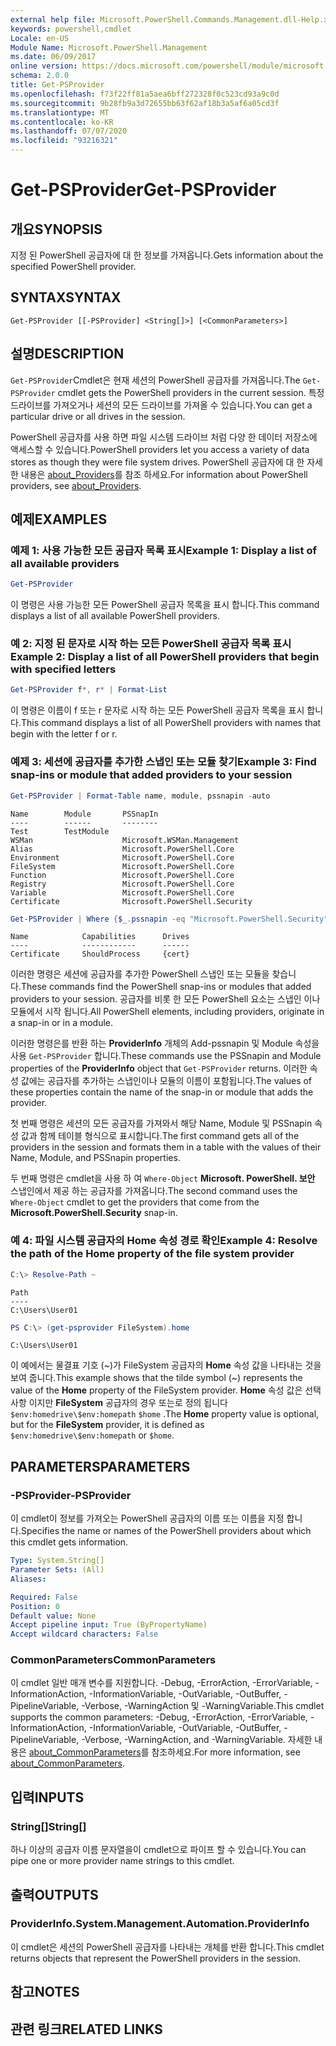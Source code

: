 ```yaml
---
external help file: Microsoft.PowerShell.Commands.Management.dll-Help.xml
keywords: powershell,cmdlet
Locale: en-US
Module Name: Microsoft.PowerShell.Management
ms.date: 06/09/2017
online version: https://docs.microsoft.com/powershell/module/microsoft.powershell.management/get-psprovider?view=powershell-6&WT.mc_id=ps-gethelp
schema: 2.0.0
title: Get-PSProvider
ms.openlocfilehash: f73f22ff81a5aea6bff272328f0c523cd93a9c0d
ms.sourcegitcommit: 9b28fb9a3d72655bb63f62af18b3a5af6a05cd3f
ms.translationtype: MT
ms.contentlocale: ko-KR
ms.lasthandoff: 07/07/2020
ms.locfileid: "93216321"
---
```

# <span data-ttu-id="751cf-103">Get-PSProvider</span><span class="sxs-lookup"><span data-stu-id="751cf-103">Get-PSProvider</span></span>

## <span data-ttu-id="751cf-104">개요</span><span class="sxs-lookup"><span data-stu-id="751cf-104">SYNOPSIS</span></span>
<span data-ttu-id="751cf-105">지정 된 PowerShell 공급자에 대 한 정보를 가져옵니다.</span><span class="sxs-lookup"><span data-stu-id="751cf-105">Gets information about the specified PowerShell provider.</span></span>

## <span data-ttu-id="751cf-106">SYNTAX</span><span class="sxs-lookup"><span data-stu-id="751cf-106">SYNTAX</span></span>

```
Get-PSProvider [[-PSProvider] <String[]>] [<CommonParameters>]
```

## <span data-ttu-id="751cf-107">설명</span><span class="sxs-lookup"><span data-stu-id="751cf-107">DESCRIPTION</span></span>

<span data-ttu-id="751cf-108">`Get-PSProvider`Cmdlet은 현재 세션의 PowerShell 공급자를 가져옵니다.</span><span class="sxs-lookup"><span data-stu-id="751cf-108">The `Get-PSProvider` cmdlet gets the PowerShell providers in the current session.</span></span>
<span data-ttu-id="751cf-109">특정 드라이브를 가져오거나 세션의 모든 드라이브를 가져올 수 있습니다.</span><span class="sxs-lookup"><span data-stu-id="751cf-109">You can get a particular drive or all drives in the session.</span></span>

<span data-ttu-id="751cf-110">PowerShell 공급자를 사용 하면 파일 시스템 드라이브 처럼 다양 한 데이터 저장소에 액세스할 수 있습니다.</span><span class="sxs-lookup"><span data-stu-id="751cf-110">PowerShell providers let you access a variety of data stores as though they were file system drives.</span></span>
<span data-ttu-id="751cf-111">PowerShell 공급자에 대 한 자세한 내용은 [about_Providers](../Microsoft.PowerShell.Core/About/about_Providers.md)를 참조 하세요.</span><span class="sxs-lookup"><span data-stu-id="751cf-111">For information about PowerShell providers, see [about_Providers](../Microsoft.PowerShell.Core/About/about_Providers.md).</span></span>

## <span data-ttu-id="751cf-112">예제</span><span class="sxs-lookup"><span data-stu-id="751cf-112">EXAMPLES</span></span>

### <span data-ttu-id="751cf-113">예제 1: 사용 가능한 모든 공급자 목록 표시</span><span class="sxs-lookup"><span data-stu-id="751cf-113">Example 1: Display a list of all available providers</span></span>

```powershell
Get-PSProvider
```

<span data-ttu-id="751cf-114">이 명령은 사용 가능한 모든 PowerShell 공급자 목록을 표시 합니다.</span><span class="sxs-lookup"><span data-stu-id="751cf-114">This command displays a list of all available PowerShell providers.</span></span>

### <span data-ttu-id="751cf-115">예 2: 지정 된 문자로 시작 하는 모든 PowerShell 공급자 목록 표시</span><span class="sxs-lookup"><span data-stu-id="751cf-115">Example 2: Display a list of all PowerShell providers that begin with specified letters</span></span>

```powershell
Get-PSProvider f*, r* | Format-List
```

<span data-ttu-id="751cf-116">이 명령은 이름이 f 또는 r 문자로 시작 하는 모든 PowerShell 공급자 목록을 표시 합니다.</span><span class="sxs-lookup"><span data-stu-id="751cf-116">This command displays a list of all PowerShell providers with names that begin with the letter f or r.</span></span>

### <span data-ttu-id="751cf-117">예제 3: 세션에 공급자를 추가한 스냅인 또는 모듈 찾기</span><span class="sxs-lookup"><span data-stu-id="751cf-117">Example 3: Find snap-ins or module that added providers to your session</span></span>

```powershell
Get-PSProvider | Format-Table name, module, pssnapin -auto
```

```Output
Name        Module       PSSnapIn
----        ------       --------
Test        TestModule
WSMan                    Microsoft.WSMan.Management
Alias                    Microsoft.PowerShell.Core
Environment              Microsoft.PowerShell.Core
FileSystem               Microsoft.PowerShell.Core
Function                 Microsoft.PowerShell.Core
Registry                 Microsoft.PowerShell.Core
Variable                 Microsoft.PowerShell.Core
Certificate              Microsoft.PowerShell.Security
```

```powershell
Get-PSProvider | Where {$_.pssnapin -eq "Microsoft.PowerShell.Security"}
```

```Output
Name            Capabilities      Drives
----            ------------      ------
Certificate     ShouldProcess     {cert}
```

<span data-ttu-id="751cf-118">이러한 명령은 세션에 공급자를 추가한 PowerShell 스냅인 또는 모듈을 찾습니다.</span><span class="sxs-lookup"><span data-stu-id="751cf-118">These commands find the PowerShell snap-ins or modules that added providers to your session.</span></span>
<span data-ttu-id="751cf-119">공급자를 비롯 한 모든 PowerShell 요소는 스냅인 이나 모듈에서 시작 됩니다.</span><span class="sxs-lookup"><span data-stu-id="751cf-119">All PowerShell elements, including providers, originate in a snap-in or in a module.</span></span>

<span data-ttu-id="751cf-120">이러한 명령은를 반환 하는 **ProviderInfo** 개체의 Add-pssnapin 및 Module 속성을 사용 `Get-PSProvider` 합니다.</span><span class="sxs-lookup"><span data-stu-id="751cf-120">These commands use the PSSnapin and Module properties of the **ProviderInfo** object that `Get-PSProvider` returns.</span></span>
<span data-ttu-id="751cf-121">이러한 속성 값에는 공급자를 추가하는 스냅인이나 모듈의 이름이 포함됩니다.</span><span class="sxs-lookup"><span data-stu-id="751cf-121">The values of these properties contain the name of the snap-in or module that adds the provider.</span></span>

<span data-ttu-id="751cf-122">첫 번째 명령은 세션의 모든 공급자를 가져와서 해당 Name, Module 및 PSSnapin 속성 값과 함께 테이블 형식으로 표시합니다.</span><span class="sxs-lookup"><span data-stu-id="751cf-122">The first command gets all of the providers in the session and formats them in a table with the values of their Name, Module, and PSSnapin properties.</span></span>

<span data-ttu-id="751cf-123">두 번째 명령은 cmdlet을 사용 하 여 `Where-Object` **Microsoft. PowerShell. 보안** 스냅인에서 제공 하는 공급자를 가져옵니다.</span><span class="sxs-lookup"><span data-stu-id="751cf-123">The second command uses the `Where-Object` cmdlet to get the providers that come from the **Microsoft.PowerShell.Security** snap-in.</span></span>

### <span data-ttu-id="751cf-124">예 4: 파일 시스템 공급자의 Home 속성 경로 확인</span><span class="sxs-lookup"><span data-stu-id="751cf-124">Example 4: Resolve the path of the Home property of the file system provider</span></span>

```powershell
C:\> Resolve-Path ~
```

```Output
Path
----
C:\Users\User01
```

```powershell
PS C:\> (get-psprovider FileSystem).home
```

```Output
C:\Users\User01
```

<span data-ttu-id="751cf-125">이 예에서는 물결표 기호 (~)가 FileSystem 공급자의 **Home** 속성 값을 나타내는 것을 보여 줍니다.</span><span class="sxs-lookup"><span data-stu-id="751cf-125">This example shows that the tilde symbol (~) represents the value of the **Home** property of the FileSystem provider.</span></span>
<span data-ttu-id="751cf-126">**Home** 속성 값은 선택 사항 이지만 **FileSystem** 공급자의 경우 또는로 정의 됩니다 `$env:homedrive\$env:homepath` `$home` .</span><span class="sxs-lookup"><span data-stu-id="751cf-126">The **Home** property value is optional, but for the **FileSystem** provider, it is defined as `$env:homedrive\$env:homepath` or `$home`.</span></span>

## <span data-ttu-id="751cf-127">PARAMETERS</span><span class="sxs-lookup"><span data-stu-id="751cf-127">PARAMETERS</span></span>

### <span data-ttu-id="751cf-128">-PSProvider</span><span class="sxs-lookup"><span data-stu-id="751cf-128">-PSProvider</span></span>

<span data-ttu-id="751cf-129">이 cmdlet이 정보를 가져오는 PowerShell 공급자의 이름 또는 이름을 지정 합니다.</span><span class="sxs-lookup"><span data-stu-id="751cf-129">Specifies the name or names of the PowerShell providers about which this cmdlet gets information.</span></span>

```yaml
Type: System.String[]
Parameter Sets: (All)
Aliases:

Required: False
Position: 0
Default value: None
Accept pipeline input: True (ByPropertyName)
Accept wildcard characters: False
```

### <span data-ttu-id="751cf-130">CommonParameters</span><span class="sxs-lookup"><span data-stu-id="751cf-130">CommonParameters</span></span>

<span data-ttu-id="751cf-131">이 cmdlet 일반 매개 변수를 지원합니다. -Debug, -ErrorAction, -ErrorVariable, -InformationAction, -InformationVariable, -OutVariable, -OutBuffer, -PipelineVariable, -Verbose, -WarningAction 및 -WarningVariable.</span><span class="sxs-lookup"><span data-stu-id="751cf-131">This cmdlet supports the common parameters: -Debug, -ErrorAction, -ErrorVariable, -InformationAction, -InformationVariable, -OutVariable, -OutBuffer, -PipelineVariable, -Verbose, -WarningAction, and -WarningVariable.</span></span> <span data-ttu-id="751cf-132">자세한 내용은 [about_CommonParameters](../Microsoft.PowerShell.Core/About/about_CommonParameters.md)를 참조하세요.</span><span class="sxs-lookup"><span data-stu-id="751cf-132">For more information, see [about_CommonParameters](../Microsoft.PowerShell.Core/About/about_CommonParameters.md).</span></span>

## <span data-ttu-id="751cf-133">입력</span><span class="sxs-lookup"><span data-stu-id="751cf-133">INPUTS</span></span>

### <span data-ttu-id="751cf-134">String[]</span><span class="sxs-lookup"><span data-stu-id="751cf-134">String[]</span></span>

<span data-ttu-id="751cf-135">하나 이상의 공급자 이름 문자열을이 cmdlet으로 파이프 할 수 있습니다.</span><span class="sxs-lookup"><span data-stu-id="751cf-135">You can pipe one or more provider name strings to this cmdlet.</span></span>

## <span data-ttu-id="751cf-136">출력</span><span class="sxs-lookup"><span data-stu-id="751cf-136">OUTPUTS</span></span>

### <span data-ttu-id="751cf-137">ProviderInfo.</span><span class="sxs-lookup"><span data-stu-id="751cf-137">System.Management.Automation.ProviderInfo</span></span>

<span data-ttu-id="751cf-138">이 cmdlet은 세션의 PowerShell 공급자를 나타내는 개체를 반환 합니다.</span><span class="sxs-lookup"><span data-stu-id="751cf-138">This cmdlet returns objects that represent the PowerShell providers in the session.</span></span>

## <span data-ttu-id="751cf-139">참고</span><span class="sxs-lookup"><span data-stu-id="751cf-139">NOTES</span></span>

## <span data-ttu-id="751cf-140">관련 링크</span><span class="sxs-lookup"><span data-stu-id="751cf-140">RELATED LINKS</span></span>
